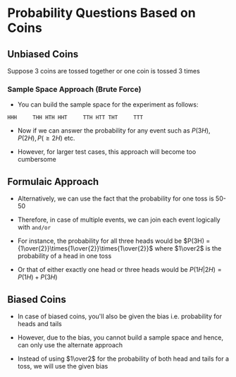 # Probability Questions Based on Coins

## Unbiased Coins

Suppose 3 coins are tossed together or one coin is tossed 3 times

### Sample Space Approach (Brute Force)

- You can build the sample space for the experiment as follows:

```list
HHH     THH HTH HHT     TTH HTT THT     TTT
```

- Now if we can answer the probability for any event such as $P(3H), P(2H), P(\ge 2H)$
etc.

- However, for larger test cases, this approach will become too cumbersome

## Formulaic Approach

- Alternatively, we can use the fact that the probability for one toss is 50-50

- Therefore, in case of multiple events, we can join each event logically with
`and/or`

- For instance, the probability for all three heads would be
$P(3H) = {1\over{2}}\times{1\over{2}}\times{1\over{2}}$ where $1\over2$ is the
probability of a head in one toss

- Or that of either exactly one head or three heads would be $P(1H | 2H) = P(1H) + P(3H)$

## Biased Coins

- In case of biased coins, you'll also be given the bias i.e. probability for heads
and tails

- However, due to the bias, you cannot build a sample space and hence, can only
use the alternate approach

- Instead of using $1\over2$ for the probability of both head and tails for a toss,
we will use the given bias
